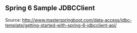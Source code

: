 ## Spring 6 Sample JDBCClient

Source: http://www.masterspringboot.com/data-access/jdbc-template/getting-started-with-spring-6-jdbcclient-api/

